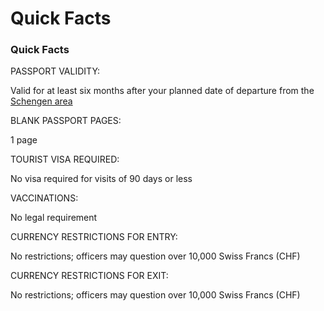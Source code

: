 # Quick Facts

### Quick Facts

PASSPORT VALIDITY:

Valid for at least six months after your planned date of departure from the [Schengen area](https://travel.state.gov/content/travel/en/international-travel/before-you-go/travelers-with-special-considerations/US_Travelers_in_Europes_Schengen_Area.html)

BLANK PASSPORT PAGES:

1 page

TOURIST VISA REQUIRED:

No visa required for visits of 90 days or less

VACCINATIONS:

No legal requirement

CURRENCY RESTRICTIONS FOR ENTRY:

No restrictions; officers may question over 10,000 Swiss Francs (CHF)

CURRENCY RESTRICTIONS FOR EXIT:

No restrictions; officers may question over 10,000 Swiss Francs (CHF)